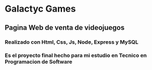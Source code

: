 # Galactyc Games
## Pagina Web de venta de videojuegos
### Realizado con Html, Css, Js, Node, Express y MySQL
### Es el proyecto final hecho para mi estudio en Tecnico en Programacion de Software


